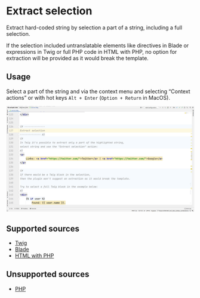 # Extract selection

Extract hard-coded string by selection a part of a string, including a full selection.

If the selection included untranslatable elements like directives in Blade or expressions 
in Twig or full PHP code in HTML with PHP, no option for extraction will be provided as it would break the template.

## Usage
Select a part of the string and via the context menu and selecting “Context actions” 
or with hot keys `Alt + Enter` (`Option + Return` in MacOS).

![extract-selection](assets/extract-selection.gif)

## Supported sources
 - [Twig](sources/twig.mdx)
 - [Blade](sources/blade.mdx)
 - [HTML with PHP](sources/html_php.mdx)

## Unsupported sources
 - [PHP](sources/php.mdx)